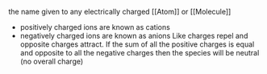 
the name given to any electrically charged [[Atom]] or [[Molecule]]
+ positively charged ions are known as cations
+ negatively charged ions are known as anions
Like charges repel and opposite charges attract. If the sum of all the positive charges is equal and opposite to all the negative charges then the species will be neutral (no overall charge)
